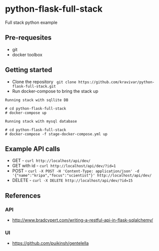 # python-flask-full-stack
Full stack python example

## Pre-requesites
* git
* docker toolbox

## Getting started
* Clone the repository
``` git clone https://github.com/kravivar/python-flask-full-stack.git```
* Run docker-compose to bring the stack up
```
Running stack with sqllite DB

# cd python-flask-full-stack
# docker-compose up

Running stack with mysql database

# cd python-flask-full-stack
# docker-compose -f stage-docker-compose.yml up
```

## Example API calls
* GET - `curl http://localhost/api/dev/`
* GET with id - `curl http://localhost/api/dev/?id=1`
* POST - `curl -X POST -H 'Content-Type: application/json' -d '{"name":"kripa","focus":"scientist"}' http://localhost/api/dev/`
* DELETE - `curl -X DELETE http://localhost/api/dev/?id=15`

## References
### API
* http://www.bradcypert.com/writing-a-restful-api-in-flask-sqlalchemy/
### UI
* https://github.com/puikinsh/gentelella

